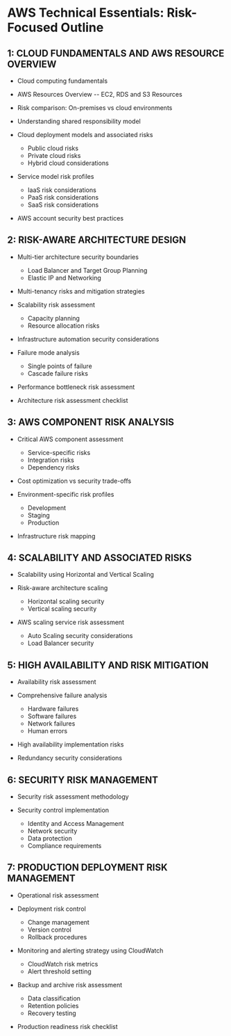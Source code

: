 # AWS Technical Essentials: Risk-Focused Outline

## 1: CLOUD FUNDAMENTALS AND AWS RESOURCE OVERVIEW

* Cloud computing fundamentals

* AWS Resources Overview -- EC2, RDS and S3 Resources

* Risk comparison: On-premises vs cloud environments

* Understanding shared responsibility model

* Cloud deployment models and associated risks
  * Public cloud risks
  * Private cloud risks
  * Hybrid cloud considerations

* Service model risk profiles
  * IaaS risk considerations
  * PaaS risk considerations
  * SaaS risk considerations

* AWS account security best practices

## 2: RISK-AWARE ARCHITECTURE DESIGN

* Multi-tier architecture security boundaries
  * Load Balancer and Target Group Planning
  * Elastic IP and Networking

* Multi-tenancy risks and mitigation strategies

* Scalability risk assessment
  * Capacity planning
  * Resource allocation risks

* Infrastructure automation security considerations

* Failure mode analysis
  * Single points of failure
  * Cascade failure risks

* Performance bottleneck risk assessment

* Architecture risk assessment checklist

## 3: AWS COMPONENT RISK ANALYSIS

* Critical AWS component assessment
  * Service-specific risks
  * Integration risks
  * Dependency risks

* Cost optimization vs security trade-offs

* Environment-specific risk profiles
  * Development
  * Staging
  * Production

* Infrastructure risk mapping

## 4: SCALABILITY AND ASSOCIATED RISKS

* Scalability using Horizontal and Vertical Scaling

* Risk-aware architecture scaling
  * Horizontal scaling security
  * Vertical scaling security

* AWS scaling service risk assessment
  * Auto Scaling security considerations
  * Load Balancer security

## 5: HIGH AVAILABILITY AND RISK MITIGATION

* Availability risk assessment

* Comprehensive failure analysis
  * Hardware failures
  * Software failures
  * Network failures
  * Human errors

* High availability implementation risks

* Redundancy security considerations

## 6: SECURITY RISK MANAGEMENT

* Security risk assessment methodology

* Security control implementation
  * Identity and Access Management
  * Network security
  * Data protection
  * Compliance requirements

## 7: PRODUCTION DEPLOYMENT RISK MANAGEMENT

* Operational risk assessment

* Deployment risk control
  * Change management
  * Version control
  * Rollback procedures

* Monitoring and alerting strategy using CloudWatch
  * CloudWatch risk metrics
  * Alert threshold setting

* Backup and archive risk assessment
  * Data classification
  * Retention policies
  * Recovery testing

* Production readiness risk checklist
